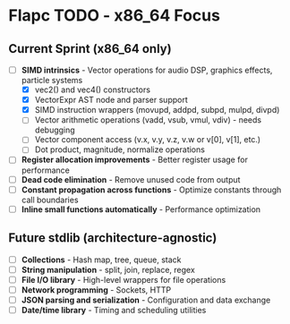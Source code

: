 # Flapc TODO - x86_64 Focus

## Current Sprint (x86_64 only)
- [ ] **SIMD intrinsics** - Vector operations for audio DSP, graphics effects, particle systems
  - [x] vec2() and vec4() constructors
  - [x] VectorExpr AST node and parser support
  - [x] SIMD instruction wrappers (movupd, addpd, subpd, mulpd, divpd)
  - [ ] Vector arithmetic operations (vadd, vsub, vmul, vdiv) - needs debugging
  - [ ] Vector component access (v.x, v.y, v.z, v.w or v[0], v[1], etc.)
  - [ ] Dot product, magnitude, normalize operations
- [ ] **Register allocation improvements** - Better register usage for performance
- [ ] **Dead code elimination** - Remove unused code from output
- [ ] **Constant propagation across functions** - Optimize constants through call boundaries
- [ ] **Inline small functions automatically** - Performance optimization

## Future stdlib (architecture-agnostic)

- [ ] **Collections** - Hash map, tree, queue, stack
- [ ] **String manipulation** - split, join, replace, regex
- [ ] **File I/O library** - High-level wrappers for file operations
- [ ] **Network programming** - Sockets, HTTP
- [ ] **JSON parsing and serialization** - Configuration and data exchange
- [ ] **Date/time library** - Timing and scheduling utilities
